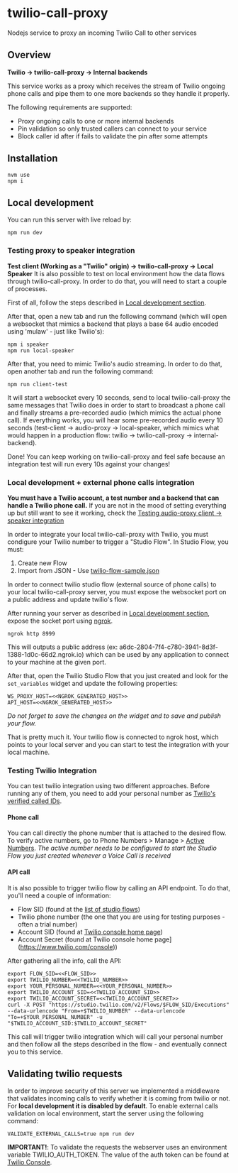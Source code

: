 # twilio-call-proxy

Nodejs service to proxy an incoming Twilio Call to other services

## Overview

**Twilio -> twilio-call-proxy -> Internal backends**

This service works as a proxy which receives the stream of Twilio ongoing phone calls and pipe them to one more backends so they handle it properly.

The following requirements are supported:
- Proxy ongoing calls to one or more internal backends
- Pin validation so only trusted callers can connect to your service
- Block caller id after if fails to validate the pin after some attempts


## Installation
```
nvm use
npm i
```

## Local development

You can run this server with live reload by:
```
npm run dev
```


### Testing proxy to speaker integration

**Test client (Working as a "Twilio" origin) -> twilio-call-proxy -> Local Speaker**
It is also possible to test on local environment how the data flows through twilio-call-proxy. In order to do that, you will need to start a couple of processes.

First of all, follow the steps described in [Local development section](#local-development).

After that, open a new tab and run the following command (which will open a websocket that mimics a backend that plays a base 64 audio encoded using 'mulaw' - just like Twilio's):
```
npm i speaker
npm run local-speaker
```

After that, you need to mimic Twilio's audio streaming. In order to do that, open another tab and run the following command:
```
npm run client-test
```

It will start a websocket every 10 seconds, send to local twilio-call-proxy the same messages that Twilio does in order to start to broadcast a phone call and finally streams a pre-recorded audio (which mimics the actual phone call). If everything works, you will hear some pre-recorded audio every 10 seconds (test-client -> audio-proxy -> local-speaker, which mimics what would happen in a production flow: twilio -> twilio-call-proxy -> internal-backend).

Done! You can keep working on twilio-call-proxy and feel safe because an integration test will run every 10s against your changes!


### Local development + external phone calls integration

**You must have a Twilio account, a test number and a backend that can handle a Twilio phone call.** If you are not in the mood of setting everything up but still want to see it working, check the [Testing audio-proxy client -> speaker integration](#testing-proxy-to-speaker-integration)

In order to integrate your local twilio-call-proxy with Twilio, you must condigure your Twilio number to trigger a "Studio Flow".
In Studio Flow, you must:
1) Create new Flow
2) Import from JSON - Use [twilio-flow-sample.json](twilio-flow-sample.json)

In order to connect twilio studio flow (external source of phone calls) to your local twilio-call-proxy server, you must expose the websocket port on a public address and update twilio's flow.

After running your server as described in [Local development section](#local-development), expose the socket port using [ngrok](https://ngrok.com/download).

```
ngrok http 8999
```

This will outputs a public address (ex: a6dc-2804-7f4-c780-3941-8d3f-1388-1d0c-66d2.ngrok.io) which can be used by any application to connect to your machine at the given port.

After that, open the Twilio Studio Flow that you just created and look for the `set_variables` widget and update the following properties:
```
WS_PROXY_HOST=<<NGROK_GENERATED_HOST>>
API_HOST=<<NGROK_GENERATED_HOST>>
```

*Do not forget to save the changes on the widget and to save and publish your flow.*

That is pretty much it. Your twilio flow is connected to ngrok host, which points to your local server and you can start to test the integration with your local machine.


### Testing Twilio Integration

You can test twilio integration using two different approaches. Before running any of them, you need to add your personal number as [Twilio's verified called IDs](https://console.twilio.com/us1/develop/phone-numbers/manage/verified?frameUrl=%2Fconsole%2Fphone-numbers%2Fverified%3Fx-target-region%3Dus1).

#### Phone call

You can call directly the phone number that is attached to the desired flow.
To verify active numbers, go to Phone Numbers > Manage > [Active Numbers](https://console.twilio.com/us1/develop/phone-numbers/manage/active?frameUrl=%2Fconsole%2Fphone-numbers%2Fincoming%3Fx-target-region%3Dus1).
*The active number needs to be configured to start the Studio Flow you just created whenever a Voice Call is received*

#### API call

It is also possible to trigger twilio flow by calling an API endpoint. To do that, you'll need a couple of information:
- Flow SID (found at the [list of studio flows](https://console.twilio.com/us1/develop/studio/flows?frameUrl=%2Fconsole%2Fstudio%2Fflows%3Fx-target-region%3Dus1))
- Twilio phone number (the one that you are using for testing purposes - often a trial number)
- Account SID (found at [Twilio console home page](https://www.twilio.com/console))
- Account Secret (found at Twilio console home page](https://www.twilio.com/console))

After gathering all the info, call the API:

```
export FLOW_SID=<<FLOW_SID>>
export TWILIO_NUMBER=<<TWILIO_NUMBER>>
export YOUR_PERSONAL_NUMBER=<<YOUR_PERSONAL_NUMBER>>
export TWILIO_ACCOUNT_SID=<<TWILIO_ACCOUNT_SID>>
export TWILIO_ACCOUNT_SECRET=<<TWILIO_ACCOUNT_SECRET>>
curl -X POST "https://studio.twilio.com/v2/Flows/$FLOW_SID/Executions" --data-urlencode "From=+$TWILIO_NUMBER" --data-urlencode "To=+$YOUR_PERSONAL_NUMBER" -u "$TWILIO_ACCOUNT_SID:$TWILIO_ACCOUNT_SECRET"
```

This call will trigger twilio integration which will call your personal number and then follow all the steps described in the flow - and eventually connect you to this service.


## Validating twilio requests

In order to improve security of this server we implemented a middleware that validates incoming calls to verify whether it is coming from twilio or not.
For **local development it is disabled by default**. To enable external calls validation on local environment, start the server using the following command:
```
VALIDATE_EXTERNAL_CALLS=true npm run dev
```

**IMPORTANT!**: To validate the requests the webserver uses an environment variable TWILIO_AUTH_TOKEN. The value of the auth token can be found at [Twilio Console](https://www.twilio.com/console).
